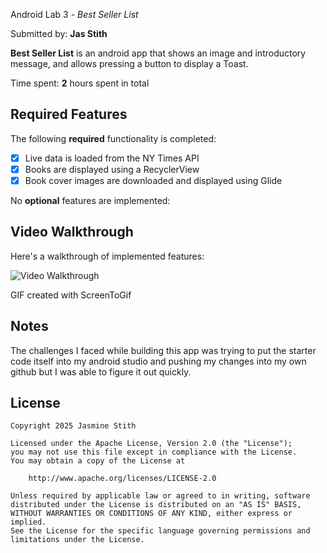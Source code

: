  Android Lab 3 - *Best Seller List*

Submitted by: **Jas Stith**

**Best Seller List** is an android app that shows an image and introductory message, and allows pressing a button to display a Toast. 

Time spent: **2** hours spent in total

## Required Features

The following **required** functionality is completed:

* [X] Live data is loaded from the NY Times API
* [X] Books are displayed using a RecyclerView
* [X] Book cover images are downloaded and displayed using Glide

No **optional** features are implemented:

## Video Walkthrough

Here's a walkthrough of implemented features:

<img src='https://i.imgur.com/YJyOYtR.gif' title='Best Seller List' width='' alt='Video Walkthrough' />

GIF created with ScreenToGif  

## Notes

The challenges I faced while building this app was trying to put the starter code itself into 
my android studio and pushing my changes into my own github but I was able to figure it out quickly.

## License

    Copyright 2025 Jasmine Stith

    Licensed under the Apache License, Version 2.0 (the "License");
    you may not use this file except in compliance with the License.
    You may obtain a copy of the License at

        http://www.apache.org/licenses/LICENSE-2.0

    Unless required by applicable law or agreed to in writing, software
    distributed under the License is distributed on an "AS IS" BASIS,
    WITHOUT WARRANTIES OR CONDITIONS OF ANY KIND, either express or implied.
    See the License for the specific language governing permissions and
    limitations under the License.
